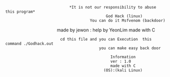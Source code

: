 
                                *It is not our responsibility to abuse this program*   
                                                God Hack (linux)
                                         You can do it Msfvenom (backdoor)
                                         
                                          made by jewon : help by YeonLim 
                                                    made with C
                                                    
                            cd this file and you can Execution  this command ./Godhack.out
                                             you can make easy back door 
                                
                                                  Information
                                                  ver : 1.0 
                                                  made with C
                                               (OS):(kali Linux)
                                               
                                               
                                      
